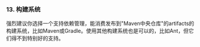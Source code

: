 ### 13. 构建系统

强烈建议你选择一个支持依赖管理，能消费发布到"Maven中央仓库"的artifacts的构建系统，比如Maven或Gradle。使用其他构建系统也是可以的，比如Ant，但它们得不到特别好的支持。
